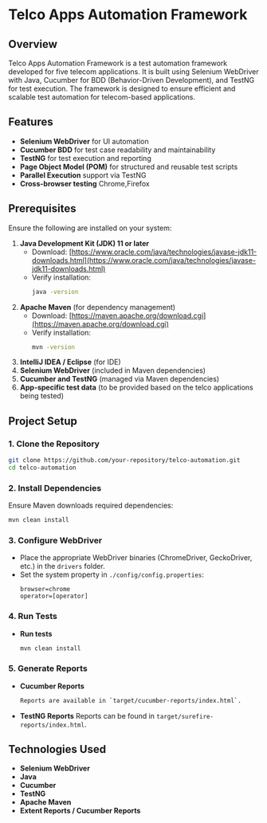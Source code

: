 # Telco Apps Automation Framework

## Overview
Telco Apps Automation Framework is a test automation framework developed for five telecom applications. It is built using Selenium WebDriver with Java, Cucumber for BDD (Behavior-Driven Development), and TestNG for test execution. The framework is designed to ensure efficient and scalable test automation for telecom-based applications.

## Features
- **Selenium WebDriver** for UI automation
- **Cucumber BDD** for test case readability and maintainability
- **TestNG** for test execution and reporting
- **Page Object Model (POM)** for structured and reusable test scripts
- **Parallel Execution** support via TestNG
- **Cross-browser testing** Chrome,Firefox

## Prerequisites
Ensure the following are installed on your system:

1. **Java Development Kit (JDK) 11 or later**
   - Download: [https://www.oracle.com/java/technologies/javase-jdk11-downloads.html](https://www.oracle.com/java/technologies/javase-jdk11-downloads.html)
   - Verify installation:
     ```sh
     java -version
     ```
2. **Apache Maven** (for dependency management)
   - Download: [https://maven.apache.org/download.cgi](https://maven.apache.org/download.cgi)
   - Verify installation:
     ```sh
     mvn -version
     ```
3. **IntelliJ IDEA / Eclipse** (for IDE)
4. **Selenium WebDriver** (included in Maven dependencies)
5. **Cucumber and TestNG** (managed via Maven dependencies)
6. **App-specific test data** (to be provided based on the telco applications being tested)

## Project Setup

### 1. Clone the Repository
```sh
git clone https://github.com/your-repository/telco-automation.git
cd telco-automation
```

### 2. Install Dependencies
Ensure Maven downloads required dependencies:
```sh
mvn clean install
```

### 3. Configure WebDriver
- Place the appropriate WebDriver binaries (ChromeDriver, GeckoDriver, etc.) in the `drivers` folder.
- Set the system property in `./config/config.properties`:
  ```properties
  browser=chrome
  operator=[operator]
  ```

### 4. Run Tests
- **Run tests**
  ```sh
  mvn clean install 
  ```

### 5. Generate Reports
- **Cucumber Reports**
  ```sh
  Reports are available in `target/cucumber-reports/index.html`.
  ```
  
- **TestNG Reports**
  Reports can be found in `target/surefire-reports/index.html`.

## Technologies Used
- **Selenium WebDriver**
- **Java**
- **Cucumber**
- **TestNG**
- **Apache Maven**
- **Extent Reports / Cucumber Reports**
